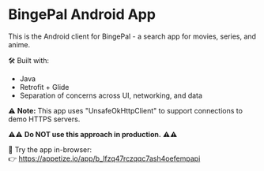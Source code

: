 # BingePal Android App

This is the Android client for BingePal - a search app for movies, series, and anime.

🛠️ Built with:
- Java
- Retrofit + Glide
- Separation of concerns across UI, networking, and data

⚠️ **Note:** This app uses "UnsafeOkHttpClient" to support connections to demo HTTPS servers. 

⚠️⚠️ **Do NOT use this approach in production.** ⚠️⚠️

🔗 Try the app in-browser:  
👉 https://appetize.io/app/b_lfzq47rczqqc7ash4oefempapi